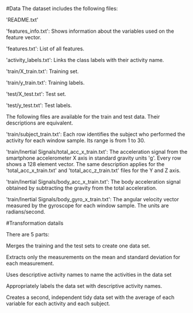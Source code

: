 #Data
The dataset includes the following files:

'README.txt'

'features_info.txt': Shows information about the variables used on the feature vector.

'features.txt': List of all features.

'activity_labels.txt': Links the class labels with their activity name.

'train/X_train.txt': Training set.

'train/y_train.txt': Training labels.

'test/X_test.txt': Test set.

'test/y_test.txt': Test labels.

The following files are available for the train and test data. Their descriptions are equivalent.

'train/subject_train.txt': Each row identifies the subject who performed the activity for each window sample. Its range is from 1 to 30.

'train/Inertial Signals/total_acc_x_train.txt': The acceleration signal from the smartphone accelerometer X axis in standard gravity units 'g'. Every row shows a 128 element vector. The same description applies for the 'total_acc_x_train.txt' and 'total_acc_z_train.txt' files for the Y and Z axis.

'train/Inertial Signals/body_acc_x_train.txt': The body acceleration signal obtained by subtracting the gravity from the total acceleration.

'train/Inertial Signals/body_gyro_x_train.txt': The angular velocity vector measured by the gyroscope for each window sample. The units are radians/second.

#Transformation datails

There are 5 parts:

Merges the training and the test sets to create one data set.

Extracts only the measurements on the mean and standard deviation for each measurement.

Uses descriptive activity names to name the activities in the data set

Appropriately labels the data set with descriptive activity names.

Creates a second, independent tidy data set with the average of each variable for each activity and each subject.
